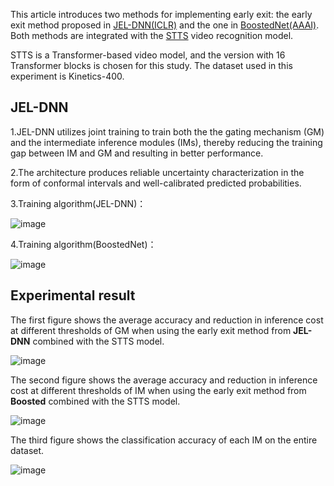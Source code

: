 This article introduces two methods for implementing early exit: the early exit method proposed in [JEL-DNN(ICLR)](https://arxiv.org/abs/2310.09163) and the one in [BoostedNet(AAAI)](https://arxiv.org/abs/2211.16726). 
Both methods are integrated with the [STTS](https://arxiv.org/abs/2111.11591) video recognition model.

STTS is a Transformer-based video model, and the version with 16 Transformer blocks is chosen for this study. The dataset used in this experiment is Kinetics-400.

## JEL-DNN
1.JEL-DNN utilizes joint training to train both the the gating mechanism (GM) and the intermediate inference modules (IMs), thereby reducing the training gap between IM and GM and resulting in better performance.

2.The architecture produces reliable uncertainty characterization in the form of conformal intervals and well-calibrated predicted probabilities.

3.Training algorithm(JEL-DNN)：

![image](https://github.com/zhaoweizhao/EdgeComputing/assets/151530559/eb427ae1-7b0c-4ec2-b318-d1102b7b5779)

4.Training algorithm(BoostedNet)：

![image](https://github.com/zhaoweizhao/EdgeComputing/assets/151530559/fbd18afd-3a10-4ab6-b903-89db03044ce1)

## Experimental result
The first figure shows the average accuracy and reduction in inference cost at different thresholds of GM when using the early exit method from **JEL-DNN** combined with the STTS model.

![image](https://github.com/zhaoweizhao/EdgeComputing/assets/151530559/ceb707c3-84ff-4fa6-a60a-f1c8b98aa826)

The second figure shows the average accuracy and reduction in inference cost at different thresholds of IM when using the early exit method from **Boosted** combined with the STTS model.

![image](https://github.com/zhaoweizhao/EdgeComputing/assets/151530559/d4ab68c1-8628-463b-bfdc-e6a0791264bf)

The third figure shows the classification accuracy of each IM on the entire dataset.

![image](https://github.com/zhaoweizhao/EdgeComputing/assets/151530559/420cebdf-d560-4a6c-9063-875da4bdd392)
